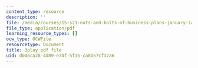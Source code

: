 ```yaml
---
content_type: resource
description: ''
file: /media/courses/15-s21-nuts-and-bolts-of-business-plans-january-iap-2014/d046ca284d89e74f5f35ca8b57cf37a6_b9Yyj3htBLE.pdf
file_type: application/pdf
learning_resource_types: []
ocw_type: OCWFile
resourcetype: Document
title: 3play pdf file
uid: d046ca28-4d89-e74f-5f35-ca8b57cf37a6
---
```

